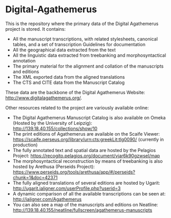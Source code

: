# Digital-Agathemerus
This is the repository where the primary data of the Digital Agathemerus project is stored. It contains:   

* All the manuscript transcriptions, with related stylesheets, canonical tables, and a set of transcription Guidelines for documentation
* All the geographical data extracted from the text 
* All the linguistic data extracted from treebanking and morphosyntactical annotation
* The primary material for the alignment and collation of the manuscripts and editions 
* The XML exported data from the aligned translations 
* The CTS and CITE data from the Manuscript Catalog

These data are the backbone of the Digital Agathemerus Website: http://www.digitalagathemerus.org/.  

Other resources related to the project are variously available online: 

* The Digital Agathemerus Manuscript Catalog is also available on Omeka (Hosted by the University of Leipzig): http://139.18.40.155/collections/show/10 
* The print editions of Agathemerus are available on the Scaife Viewer: https://scaife.perseus.org/library/urn:cts:greekLit:tlg0090/ (currently in production)
* The fully annotated text and spatial data are hosted by the Pelagios Project: https://recogito.pelagios.org/document/vjar6k90gzwsel/map
* The morphosyntactical reconstruction by means of treebanking is also hosted by Arethusa (Perseids Project): https://www.perseids.org/tools/arethusa/app/#/perseids?chunk=1&doc=42371
* The fully aligned translations of several editions are hosted by Ugarit: http://ugarit.ialigner.com/userProfile.php?userid=3 
* A dynamic comparison of all the available transcriptions can be seen at: http://ialigner.com/Agathemerus
* You can also see a map of the manuscripts and editions on Neatline: http://139.18.40.155/neatline/fullscreen/agathemerus-manuscripts 

